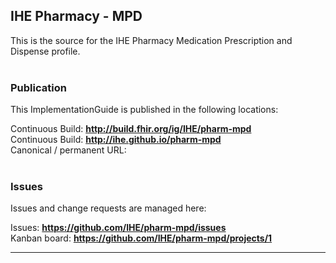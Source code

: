 IHE Pharmacy - MPD
---
This is the source for the IHE Pharmacy Medication Prescription and Dispense profile.
<br> </br>
###
### Publication
This ImplementationGuide is published in the following locations:

Continuous Build: __http://build.fhir.org/ig/IHE/pharm-mpd__  
Continuous Build: __http://ihe.github.io/pharm-mpd__  
Canonical / permanent URL: 
<br> </br>

### Issues
Issues and change requests are managed here:  

Issues:  __https://github.com/IHE/pharm-mpd/issues__  
Kanban board:  __https://github.com/IHE/pharm-mpd/projects/1__  

---
   
 
